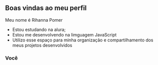 ## Boas vindas ao meu perfil

Meu nome é Rihanna Pomer 

- Estou estudando na alura;
- Estou me desenvolvendo na limguagem JavaScript
- Utilizo esse espaço para minha organização e compartilhamento dos meus projetos desenvolvidos

### Você
